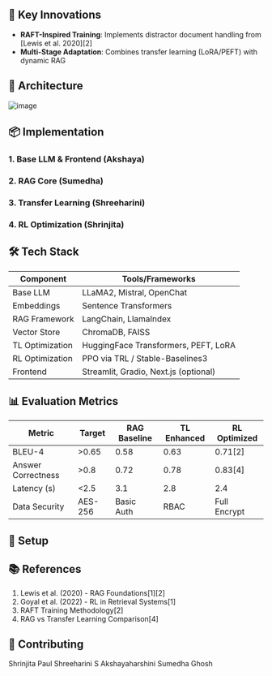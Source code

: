 ## 🚀 Key Innovations
- **RAFT-Inspired Training**: Implements distractor document handling from [Lewis et al. 2020][2]  
- **Multi-Stage Adaptation**: Combines transfer learning (LoRA/PEFT) with dynamic RAG   

## 🧩 Architecture
![image](https://github.com/user-attachments/assets/a669795d-d8d1-422c-a471-08f35cab5401)

## 📦 Implementation
### 1. Base LLM & Frontend (Akshaya)


### 2. RAG Core (Sumedha)


### 3. Transfer Learning (Shreeharini)


### 4. RL Optimization (Shrinjita)


## 🛠️ Tech Stack

| Component        | Tools/Frameworks                     |
|------------------|--------------------------------------|
| Base LLM         | LLaMA2, Mistral, OpenChat            |
| Embeddings       | Sentence Transformers               |
| RAG Framework    | LangChain, LlamaIndex               |
| Vector Store     | ChromaDB, FAISS                     |
| TL Optimization  | HuggingFace Transformers, PEFT, LoRA|
| RL Optimization  | PPO via TRL / Stable-Baselines3     |
| Frontend         | Streamlit, Gradio, Next.js (optional)|

## 📊 Evaluation Metrics
| Metric               | Target    | RAG Baseline | TL Enhanced | RL Optimized |
|----------------------|-----------|--------------|-------------|--------------|
| BLEU-4               | >0.65     | 0.58         | 0.63        | 0.71[2]      |
| Answer Correctness   | >0.8      | 0.72         | 0.78        | 0.83[4]      |
| Latency (s)          | <2.5      | 3.1          | 2.8         | 2.4          |
| Data Security        | AES-256   | Basic Auth   | RBAC        | Full Encrypt |

## 🔧 Setup



## 📚 References
1. Lewis et al. (2020) - RAG Foundations[1][2]  
2. Goyal et al. (2022) - RL in Retrieval Systems[1]  
3. RAFT Training Methodology[2]  
4. RAG vs Transfer Learning Comparison[4]

## 🤝 Contributing
Shrinjita Paul
Shreeharini S
Akshayaharshini
Sumedha Ghosh
